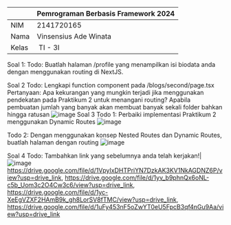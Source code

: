 
|  | Pemrograman Berbasis Framework 2024 |
|--|--|
| NIM |  2141720165|
| Nama |  Vinsensius Ade Winata |
| Kelas | TI - 3I |

Soal 1:
Todo: Buatlah halaman /profile yang menampilkan isi biodata anda dengan menggunakan routing di NextJS.

Soal 2
Todo: Lengkapi function component pada /blogs/second/page.tsx
Pertanyaan: Apa kekurangan yang mungkin terjadi jika menggunakan pendekatan pada Praktikum 2 untuk menangani routing?
Apabila pembuatan jumlah yang banyak akan membuat banyak sekali folder bahkan hingga ratusan
![image](https://drive.google.com/uc?export=view&id=1VpyIxDHTPriYN7DzkAK3KV1NkAGDNZ6P)
Soal 3
Todo 1: Perbaiki implementasi Praktikum 2 menggunakan Dynamic Routes
![image](https://drive.google.com/uc?export=view&id=1yc-XeEgVZXF2HAmB9k_gh8LorSV8fTMC)

Todo 2: Dengan menggunakan konsep Nested Routes dan Dynamic Routes, buatlah halaman dengan routing
![image](https://drive.google.com/uc?export=view&id=1yv_b9phnQx6oNL-c5b_Uom3c2O4Cw3c6)

Soal 4
Todo: Tambahkan link yang sebelumnya anda telah kerjakan!|
![image](https://drive.google.com/uc?export=view&id=1X_85stQapNDt0O30qFqoXYhKwND94FIO)
https://drive.google.com/file/d/1VpyIxDHTPriYN7DzkAK3KV1NkAGDNZ6P/view?usp=drive_link, https://drive.google.com/file/d/1yv_b9phnQx6oNL-c5b_Uom3c2O4Cw3c6/view?usp=drive_link, https://drive.google.com/file/d/1yc-XeEgVZXF2HAmB9k_gh8LorSV8fTMC/view?usp=drive_link, https://drive.google.com/file/d/1uFy453nF5oZwYT0eU5FpcB3qf4nGu9Aa/view?usp=drive_link
